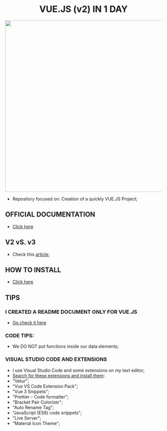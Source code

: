 <h1 align="center"><b>VUE.JS (v2) IN 1 DAY</b></h1>

<p align="center">
  <img src="https://raw.githubusercontent.com/jvlessa/VUE-JS--v2--in-1-day/main/media/repo_logo1.png" width="550">
</p>

- Repository focused on: Creation of a quickly VUE.JS Project;

## OFFICIAL DOCUMENTATION
- [Click here](https://vuejs.org/v2/guide/#Getting-Started)

## V2 vS. v3
- Check this [article](https://medium.com/javascript-in-plain-english/differences-between-vue-2-and-vue-3-ee627e2c83a8);

## HOW TO INSTALL
- [Click here](https://vuejs.org/v2/guide/installation.html#CDN)
 
## TIPS
### I CREATED A README DOCUMENT ONLY FOR VUE.JS
- [Go check it here](https://github.com/jvlessa/VUE-JS-in-1-day/blob/main/readmes/TECH-NOTES.md)

### CODE TIPS:
- We DO NOT put functions inside our data elements;

### VISUAL STUDIO CODE AND EXTENSIONS
- I use Visual Studio Code and some extensions on my text editor;
- <u>Search for these extensions and install them</u>:
- "Vetur";
- "Vue VS Code Extension Pack";
- "Vue 3 Snippets";
- "Prettier - Code formatter";
- "Bracket Pair Colorizer";
- "Auto Rename Tag";
- "JavaScript (ES6) code snippets";
- "Live Server";
- "Material Icon Theme";
